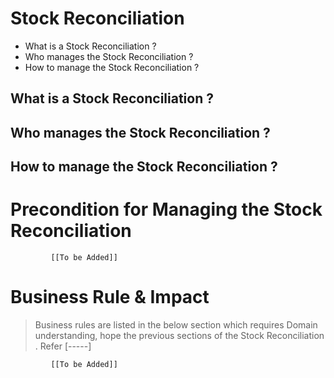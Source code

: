 # Stock Reconciliation

* What is a Stock Reconciliation ?
* Who manages the Stock Reconciliation ?
* How to manage the Stock Reconciliation ? 

## What is a Stock Reconciliation ?
## Who manages the Stock Reconciliation ?
## How to manage the Stock Reconciliation ? 

# Precondition for Managing the Stock Reconciliation 




             [[To be Added]]
 




# Business Rule & Impact 

> Business rules are listed in the below section which requires Domain understanding, hope the previous sections of the Stock Reconciliation . Refer [-----]


             [[To be Added]]
 


